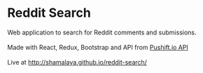 # Reddit Search

Web application to search for Reddit comments and submissions.
\
\
Made with React, Redux, Bootstrap and API from [Pushift.io API](https://github.com/pushshift/api)
\
\
Live at http://shamalaya.github.io/reddit-search/
